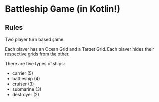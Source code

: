 # Battleship Game (in Kotlin!)

## Rules

Two player turn based game. 

Each player has an Ocean Grid and a Target Grid. Each player
hides their respective grids from the other.

There are five types of ships:

- carrier (5)
- battleship (4)
- cruiser (3)
- submarine (3)
- destroyer (2)